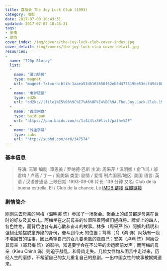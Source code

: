 ```yaml
---
title: 喜福会 The Joy Luck Club (1993)
category: 电影
date: 2017-07-08 18:43:31
updated: 2017-07-07 18:43:31
tags:
- 亲情
- 爱情
cover_index: /img/covers/the-joy-luck-club-cover-index.jpg
cover_detail: /img/covers/the-joy-luck-club-cover-detail.jpg
resources:
-
  name: "720p Bluray"
  list:
  -
    name: "磁力链接"
    type: magnet
    url: "magnet:?xt=urn:btih:1aaea53d6163650f62eb6d477519be53ecf49dc8&tr=http://tracker.openbittorrent.com/announce&tr=udp://tracker.openbittorrent.com:80/announce&tr=udp://tr.cili001.com:6666/announce&tr=http://tracker.publicbt.com/announce&tr=udp://open.demonii.com:1337&tr=udp://tracker.opentrackr.org:1337/announce&tr=http://tr.cili001.com:6666/announces"
  -
    name: "电驴链接"
    type: ed2k
    url: "ed2k://|file|%E5%96%9C%E7%A6%8F%E4%BC%9A.The.Joy.Luck.Club.1993.720p.BluRay.x264-HD4U%5BPublicHD%5D-%E9%A3%8E%E9%AA%A8%E5%AD%97%E5%B9%95%E7%BB%84.mp4|889708584|8af019a471c109688c67b6ee2fb3c078|h=5rh73zrgpjt7ygssmbfliml23zozi7tz|/"
  -
    name: "百度网盘"
    type: baidupan
    url: "https://pan.baidu.com/s/1i4L4lz3#list/path=%2F"
  -
    name: "外挂字幕"
    type: subs
    url: "http://subhd.com/ar0/347574"
---
```


### 基本信息

>导演: 王颖
编剧: 谭恩美 / 罗纳德·巴斯
主演: 周采芹 / 温明娜 / 俞飞鸿 / 邬君梅 / 卢燕 / 丁一 / 奚美娟
类型: 剧情 / 爱情
制片国家/地区: 美国
语言: 英语 / 汉语普通话
上映日期: 1993-09-08
片长: 139 分钟
又名: Club de la buena estrella, El / Club de la chance, Le
[IMDB 链接](http://www.imdb.com/title/tt0107282)
[豆瓣链接](https://movie.douban.com/subject/1299923/)

### 剧情简介

刚刚失去母亲的阿梅（温明娜 饰）参加了一场聚会。聚会上的成员都是母亲在世时的好友及其女儿。阿梅坐在之前母亲的位置陪着阿姨们搓麻将。牌桌上的四人，各色性格，而背后也各有其心酸和奋斗的故事。林多（周采芹 饰）阿姨的精明和强韧让她摆脱童养媳的身份，奋斗到今天 的位置；莺莺（俞飞鸿 饰）阿姨有一段不堪回首的往事，因此希望自己的女儿要勇敢的做自己；安美（卢燕 饰）阿姨受其母亲（邬君梅 饰）的影响，知道要学会在不公平的命运面前发声；而阿梅的母亲（Kieu Chinh 饰）则迫于战乱，和骨肉走失。几位女性均从困苦中走过来，历经人生的磨练，不希望自己的女儿重复自己的悲剧。一出中国女性的故事被娓娓道来。

